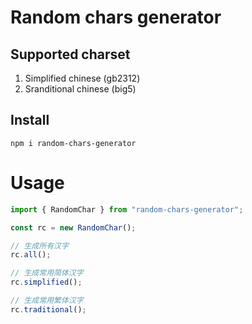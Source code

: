 # Random chars generator

## Supported charset

1. Simplified chinese (gb2312)
2. Sranditional chinese (big5)

## Install

```
npm i random-chars-generator
```

# Usage

```ts
import { RandomChar } from "random-chars-generator";

const rc = new RandomChar();

// 生成所有汉字
rc.all();

// 生成常用简体汉字
rc.simplified();

// 生成常用繁体汉字
rc.traditional();

```
